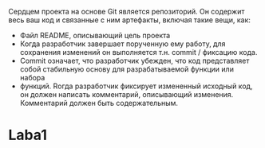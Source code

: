 Сердцем проекта на основе Git является репозиторий. Он содержит весь ваш код и связанные с ним артефакты, включая такие вещи, как:
- Файл README, описывающий цель проекта
- Когда разработчик завершает порученную ему работу, для сохранения изменений он выполняется т.н. commit / фиксацию кода.
-  Commit означает, что разработчик убежден, что код представляет собой стабильную основу для разрабатываемой функции или набора
-   функций.  Rогда разработчик фиксирует измененный исходный код, он должен написать комментарий, описывающий изменения. Комментарий должен быть содержательным. 
# Laba1
